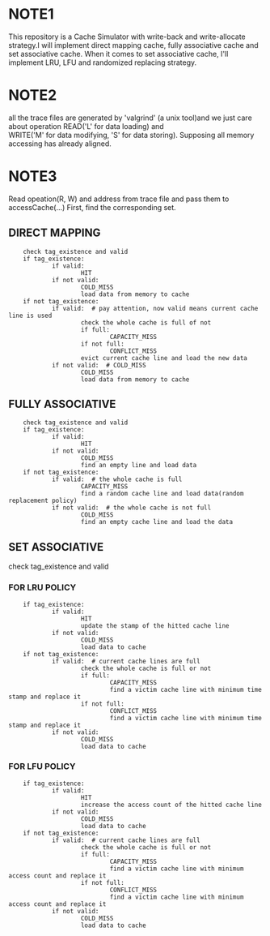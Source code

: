 # NOTE1
This repository is a Cache Simulator with write-back and write-allocate strategy.I will implement direct mapping cache, fully associative cache and set associative cache. When it comes to set associative cache, I'll implement LRU, LFU and randomized replacing strategy.

# NOTE2
all the trace files are generated by 'valgrind' (a unix tool)and we just care about operation READ('L' for data loading) and \
WRITE('M' for data modifying, 'S' for data storing). Supposing all memory accessing has already aligned.

# NOTE3
Read opeation(R, W) and address from trace file and pass them to accessCache(...)
First, find the corresponding set.

## DIRECT MAPPING
        check tag_existence and valid
        if tag_existence:
                if valid:
                        HIT
                if not valid:
                        COLD_MISS
                        load data from memory to cache
        if not tag_existence:
                if valid:  # pay attention, now valid means current cache line is used
                        check the whole cache is full of not
                        if full:
                                CAPACITY_MISS
                        if not full:
                                CONFLICT_MISS
                        evict current cache line and load the new data
                if not valid:  # COLD_MISS
                        COLD_MISS
                        load data from memory to cache

## FULLY ASSOCIATIVE
        check tag_existence and valid
        if tag_existence:
                if valid:
                        HIT
                if not valid:
                        COLD_MISS
                        find an empty line and load data
        if not tag_existence:
                if valid:  # the whole cache is full
                        CAPACITY_MISS
                        find a random cache line and load data(random replacement policy)
                if not valid:  # the whole cache is not full
                        COLD_MISS
                        find an empty cache line and load the data

## SET ASSOCIATIVE
check tag_existence and valid
### FOR LRU POLICY
        if tag_existence:
                if valid:
                        HIT
                        update the stamp of the hitted cache line
                if not valid:
                        COLD_MISS
                        load data to cache
        if not tag_existence:
                if valid:  # current cache lines are full
                        check the whole cache is full or not
                        if full:
                                CAPACITY_MISS
                                find a victim cache line with minimum time stamp and replace it
                        if not full:
                                CONFLICT_MISS
                                find a victim cache line with minimum time stamp and replace it
                if not valid:
                        COLD_MISS
                        load data to cache

### FOR LFU POLICY
        if tag_existence:
                if valid:
                        HIT
                        increase the access count of the hitted cache line
                if not valid:
                        COLD_MISS
                        load data to cache
        if not tag_existence:
                if valid:  # current cache lines are full
                        check the whole cache is full or not
                        if full:
                                CAPACITY_MISS
                                find a victim cache line with minimum access count and replace it
                        if not full:
                                CONFLICT_MISS
                                find a victim cache line with minimum access count and replace it
                if not valid:
                        COLD_MISS
                        load data to cache

